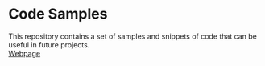 # Code Samples

This repository contains a set of samples and snippets of code that can be useful in future projects.  
[Webpage](https://bernawastaken.github.io/code-samples/)
